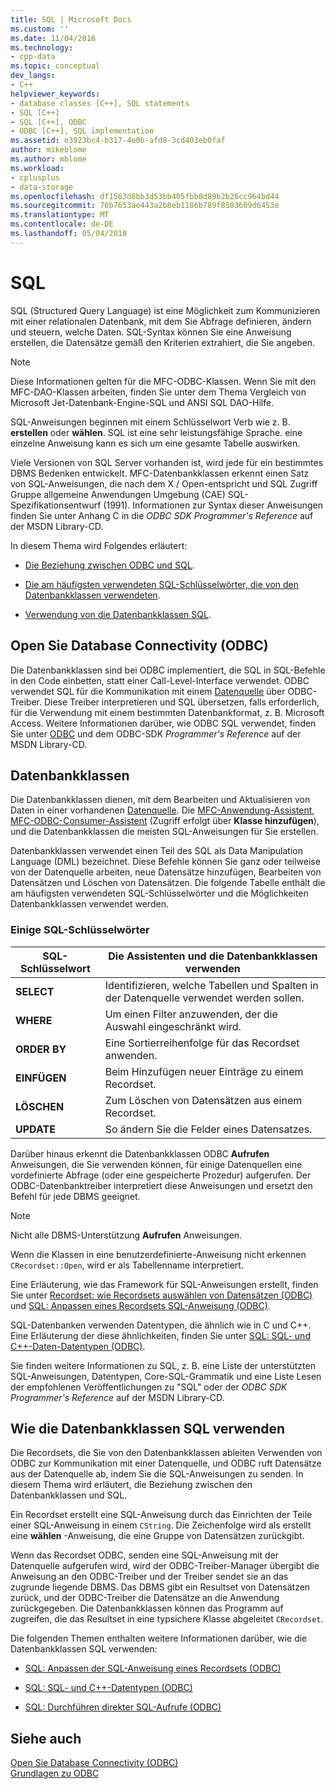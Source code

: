 ```yaml
---
title: SQL | Microsoft Docs
ms.custom: ''
ms.date: 11/04/2016
ms.technology:
- cpp-data
ms.topic: conceptual
dev_langs:
- C++
helpviewer_keywords:
- database classes [C++], SQL statements
- SQL [C++]
- SQL [C++], ODBC
- ODBC [C++], SQL implementation
ms.assetid: e3923bc4-b317-4e0b-afd8-3cd403eb0faf
author: mikeblome
ms.author: mblome
ms.workload:
- cplusplus
- data-storage
ms.openlocfilehash: df1563d8bb3d53bb405fbb0d89b2b26cc964bd44
ms.sourcegitcommit: 76b7653ae443a2b8eb1186b789f8503609d6453e
ms.translationtype: MT
ms.contentlocale: de-DE
ms.lasthandoff: 05/04/2018
---
```

# <a name="sql"></a>SQL
SQL (Structured Query Language) ist eine Möglichkeit zum Kommunizieren mit einer relationalen Datenbank, mit dem Sie Abfrage definieren, ändern und steuern, welche Daten. SQL-Syntax können Sie eine Anweisung erstellen, die Datensätze gemäß den Kriterien extrahiert, die Sie angeben.  
  
> [!NOTE]
>  Diese Informationen gelten für die MFC-ODBC-Klassen. Wenn Sie mit den MFC-DAO-Klassen arbeiten, finden Sie unter dem Thema Vergleich von Microsoft Jet-Datenbank-Engine-SQL und ANSI SQL DAO-Hilfe.  
  
 SQL-Anweisungen beginnen mit einem Schlüsselwort Verb wie z. B. **erstellen** oder **wählen**. SQL ist eine sehr leistungsfähige Sprache. eine einzelne Anweisung kann es sich um eine gesamte Tabelle auswirken.  
  
 Viele Versionen von SQL Server vorhanden ist, wird jede für ein bestimmtes DBMS Bedenken entwickelt. MFC-Datenbankklassen erkennt einen Satz von SQL-Anweisungen, die nach dem X / Open-entspricht und SQL Zugriff Gruppe allgemeine Anwendungen Umgebung (CAE) SQL-Spezifikationsentwurf (1991). Informationen zur Syntax dieser Anweisungen finden Sie unter Anhang C in die *ODBC SDK* *Programmer's Reference* auf der MSDN Library-CD.  
  
 In diesem Thema wird Folgendes erläutert:  
  
-   [Die Beziehung zwischen ODBC und SQL](#_core_open_database_connectivity_.28.odbc.29).  
  
-   [Die am häufigsten verwendeten SQL-Schlüsselwörter, die von den Datenbankklassen verwendeten](#_core_the_database_classes).  
  
-   [Verwendung von die Datenbankklassen SQL](#_core_how_the_database_classes_use_sql).  
  
##  <a name="_core_open_database_connectivity_.28.odbc.29"></a> Open Sie Database Connectivity (ODBC)  
 Die Datenbankklassen sind bei ODBC implementiert, die SQL in SQL-Befehle in den Code einbetten, statt einer Call-Level-Interface verwendet. ODBC verwendet SQL für die Kommunikation mit einem [Datenquelle](../../data/odbc/data-source-odbc.md) über ODBC-Treiber. Diese Treiber interpretieren und SQL übersetzen, falls erforderlich, für die Verwendung mit einem bestimmten Datenbankformat, z. B. Microsoft Access. Weitere Informationen darüber, wie ODBC SQL verwendet, finden Sie unter [ODBC](../../data/odbc/odbc-basics.md) und dem ODBC-SDK *Programmer's Reference* auf der MSDN Library-CD.  
  
##  <a name="_core_the_database_classes"></a> Datenbankklassen  
 Die Datenbankklassen dienen, mit dem Bearbeiten und Aktualisieren von Daten in einer vorhandenen [Datenquelle](../../data/odbc/data-source-odbc.md). Die [MFC-Anwendung-Assistent](../../mfc/reference/database-support-mfc-application-wizard.md), [MFC-ODBC-Consumer-Assistent](../../mfc/reference/adding-an-mfc-odbc-consumer.md) (Zugriff erfolgt über **Klasse hinzufügen**), und die Datenbankklassen die meisten SQL-Anweisungen für Sie erstellen.  
  
 Datenbankklassen verwendet einen Teil des SQL als Data Manipulation Language (DML) bezeichnet. Diese Befehle können Sie ganz oder teilweise von der Datenquelle arbeiten, neue Datensätze hinzufügen, Bearbeiten von Datensätzen und Löschen von Datensätzen. Die folgende Tabelle enthält die am häufigsten verwendeten SQL-Schlüsselwörter und die Möglichkeiten Datenbankklassen verwendet werden.  
  
### <a name="some-common-sql-keywords"></a>Einige SQL-Schlüsselwörter  
  
|SQL-Schlüsselwort|Die Assistenten und die Datenbankklassen verwenden|  
|-----------------|---------------------------------------------|  
|**SELECT**|Identifizieren, welche Tabellen und Spalten in der Datenquelle verwendet werden sollen.|  
|**WHERE**|Um einen Filter anzuwenden, der die Auswahl eingeschränkt wird.|  
|**ORDER BY**|Eine Sortierreihenfolge für das Recordset anwenden.|  
|**EINFÜGEN**|Beim Hinzufügen neuer Einträge zu einem Recordset.|  
|**LÖSCHEN**|Zum Löschen von Datensätzen aus einem Recordset.|  
|**UPDATE**|So ändern Sie die Felder eines Datensatzes.|  
  
 Darüber hinaus erkennt die Datenbankklassen ODBC **Aufrufen** Anweisungen, die Sie verwenden können, für einige Datenquellen eine vordefinierte Abfrage (oder eine gespeicherte Prozedur) aufgerufen. Der ODBC-Datenbanktreiber interpretiert diese Anweisungen und ersetzt den Befehl für jede DBMS geeignet.  
  
> [!NOTE]
>  Nicht alle DBMS-Unterstützung **Aufrufen** Anweisungen.  
  
 Wenn die Klassen in eine benutzerdefinierte-Anweisung nicht erkennen `CRecordset::Open`, wird er als Tabellenname interpretiert.  
  
 Eine Erläuterung, wie das Framework für SQL-Anweisungen erstellt, finden Sie unter [Recordset: wie Recordsets auswählen von Datensätzen (ODBC)](../../data/odbc/recordset-how-recordsets-select-records-odbc.md) und [SQL: Anpassen eines Recordsets SQL-Anweisung (ODBC)](../../data/odbc/sql-customizing-your-recordsets-sql-statement-odbc.md).  
  
 SQL-Datenbanken verwenden Datentypen, die ähnlich wie in C und C++. Eine Erläuterung der diese ähnlichkeiten, finden Sie unter [SQL: SQL- und C++-Daten-Datentypen (ODBC)](../../data/odbc/sql-sql-and-cpp-data-types-odbc.md).  
  
 Sie finden weitere Informationen zu SQL, z. B. eine Liste der unterstützten SQL-Anweisungen, Datentypen, Core-SQL-Grammatik und eine Liste Lesen der empfohlenen Veröffentlichungen zu "SQL" oder der *ODBC SDK* *Programmer's Reference*  auf der MSDN Library-CD.  
  
##  <a name="_core_how_the_database_classes_use_sql"></a> Wie die Datenbankklassen SQL verwenden  
 Die Recordsets, die Sie von den Datenbankklassen ableiten Verwenden von ODBC zur Kommunikation mit einer Datenquelle, und ODBC ruft Datensätze aus der Datenquelle ab, indem Sie die SQL-Anweisungen zu senden. In diesem Thema wird erläutert, die Beziehung zwischen den Datenbankklassen und SQL.  
  
 Ein Recordset erstellt eine SQL-Anweisung durch das Einrichten der Teile einer SQL-Anweisung in einem `CString`. Die Zeichenfolge wird als erstellt eine **wählen** -Anweisung, die eine Gruppe von Datensätzen zurückgibt.  
  
 Wenn das Recordset ODBC, senden eine SQL-Anweisung mit der Datenquelle aufgerufen wird, wird der ODBC-Treiber-Manager übergibt die Anweisung an den ODBC-Treiber und der Treiber sendet sie an das zugrunde liegende DBMS. Das DBMS gibt ein Resultset von Datensätzen zurück, und der ODBC-Treiber die Datensätze an die Anwendung zurückgegeben. Die Datenbankklassen können das Programm auf zugreifen, die das Resultset in eine typsichere Klasse abgeleitet `CRecordset`.  
  
 Die folgenden Themen enthalten weitere Informationen darüber, wie die Datenbankklassen SQL verwenden:  
  
-   [SQL: Anpassen der SQL-Anweisung eines Recordsets (ODBC)](../../data/odbc/sql-customizing-your-recordsets-sql-statement-odbc.md)  
  
-   [SQL: SQL- und C++-Datentypen (ODBC)](../../data/odbc/sql-sql-and-cpp-data-types-odbc.md)  
  
-   [SQL: Durchführen direkter SQL-Aufrufe (ODBC)](../../data/odbc/sql-making-direct-sql-calls-odbc.md)  
  
## <a name="see-also"></a>Siehe auch  
 [Open Sie Database Connectivity (ODBC)](../../data/odbc/open-database-connectivity-odbc.md)   
 [Grundlagen zu ODBC](../../data/odbc/odbc-basics.md)